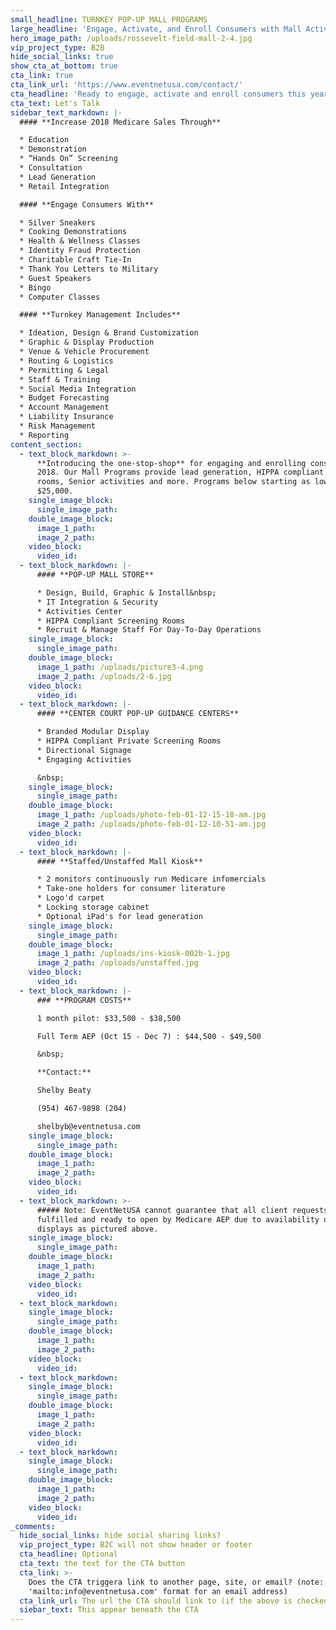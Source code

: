 ```yaml
---
small_headline: TURNKEY POP-UP MALL PROGRAMS
large_headline: 'Engage, Activate, and Enroll Consumers with Mall Activities & Screening Center'
hero_image_path: /uploads/rossevelt-field-mall-2-4.jpg
vip_project_type: B2B
hide_social_links: true
show_cta_at_bottom: true
cta_link: true
cta_link_url: 'https://www.eventnetusa.com/contact/'
cta_headline: 'Ready to engage, activate and enroll consumers this year?'
cta_text: Let's Talk
sidebar_text_markdown: |-
  #### **Increase 2018 Medicare Sales Through**

  * Education
  * Demonstration
  * “Hands On” Screening
  * Consultation
  * Lead Generation
  * Retail Integration

  #### **Engage Consumers With**

  * Silver Sneakers
  * Cooking Demonstrations
  * Health & Wellness Classes
  * Identity Fraud Protection
  * Charitable Craft Tie-In
  * Thank You Letters to Military
  * Guest Speakers
  * Bingo
  * Computer Classes

  #### **Turnkey Management Includes**

  * Ideation, Design & Brand Customization
  * Graphic & Display Production
  * Venue & Vehicle Procurement
  * Routing & Logistics
  * Permitting & Legal
  * Staff & Training
  * Social Media Integration
  * Budget Forecasting
  * Account Management
  * Liability Insurance
  * Risk Management
  * Reporting
content_section:
  - text_block_markdown: >-
      **Introducing the one-stop-shop** for engaging and enrolling consumers for
      2018. Our Mall Programs provide lead generation, HIPPA compliant screening
      rooms, Senior activities and more. Programs below starting as low as
      $25,000.
    single_image_block:
      single_image_path:
    double_image_block:
      image_1_path:
      image_2_path:
    video_block:
      video_id:
  - text_block_markdown: |-
      #### **POP-UP MALL STORE**

      * Design, Build, Graphic & Install&nbsp;
      * IT Integration & Security
      * Activities Center
      * HIPPA Compliant Screening Rooms
      * Recruit & Manage Staff For Day-To-Day Operations
    single_image_block:
      single_image_path:
    double_image_block:
      image_1_path: /uploads/picture3-4.png
      image_2_path: /uploads/2-6.jpg
    video_block:
      video_id:
  - text_block_markdown: |-
      #### **CENTER COURT POP-UP GUIDANCE CENTERS**

      * Branded Modular Display
      * HIPPA Compliant Private Screening Rooms
      * Directional Signage
      * Engaging Activities

      &nbsp;
    single_image_block:
      single_image_path:
    double_image_block:
      image_1_path: /uploads/photo-feb-01-12-15-18-am.jpg
      image_2_path: /uploads/photo-feb-01-12-10-51-am.jpg
    video_block:
      video_id:
  - text_block_markdown: |-
      #### **Staffed/Unstaffed Mall Kiosk**

      * 2 monitors continuously run Medicare infomercials
      * Take-one holders for consumer literature
      * Logo'd carpet
      * Locking storage cabinet
      * Optional iPad's for lead generation
    single_image_block:
      single_image_path:
    double_image_block:
      image_1_path: /uploads/ins-kiosk-002b-1.jpg
      image_2_path: /uploads/unstaffed.jpg
    video_block:
      video_id:
  - text_block_markdown: |-
      ### **PROGRAM COSTS**

      1 month pilot: $33,500 - $38,500

      Full Term AEP (Oct 15 - Dec 7) : $44,500 - $49,500

      &nbsp;

      **Contact:**

      Shelby Beaty

      (954) 467-9898 (204)

      shelbyb@eventnetusa.com
    single_image_block:
      single_image_path:
    double_image_block:
      image_1_path:
      image_2_path:
    video_block:
      video_id:
  - text_block_markdown: >-
      ##### Note: EventNetUSA cannot guarantee that all client requests will be
      fulfilled and ready to open by Medicare AEP due to availability of mall
      displays as pictured above.
    single_image_block:
      single_image_path:
    double_image_block:
      image_1_path:
      image_2_path:
    video_block:
      video_id:
  - text_block_markdown:
    single_image_block:
      single_image_path:
    double_image_block:
      image_1_path:
      image_2_path:
    video_block:
      video_id:
  - text_block_markdown:
    single_image_block:
      single_image_path:
    double_image_block:
      image_1_path:
      image_2_path:
    video_block:
      video_id:
  - text_block_markdown:
    single_image_block:
      single_image_path:
    double_image_block:
      image_1_path:
      image_2_path:
    video_block:
      video_id:
_comments:
  hide_social_links: hide social sharing links?
  vip_project_type: B2C will not show header or footer
  cta_headline: Optional
  cta_text: the text for the CTA button
  cta_link: >-
    Does the CTA triggera link to another page, site, or email? (note: use
    'mailto:info@eventnetusa.com' format for an email address)
  cta_link_url: The url the CTA should link to (if the above is checked)
  siebar_text: This appear beneath the CTA
---
```

